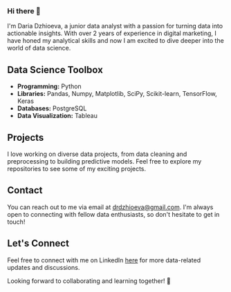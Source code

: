 ### Hi there 👋

I'm Daria Dzhioeva, a junior data analyst with a passion for turning data into actionable insights. With over 2 years of experience in digital marketing, I have honed my analytical skills and now I am excited to dive deeper into the world of data science.

## Data Science Toolbox

- **Programming:** Python
- **Libraries:** Pandas, Numpy, Matplotlib, SciPy, Scikit-learn, TensorFlow, Keras
- **Databases:** PostgreSQL
- **Data Visualization:** Tableau

## Projects

I love working on diverse data projects, from data cleaning and preprocessing to building predictive models. Feel free to explore my repositories to see some of my exciting projects.

## Contact

You can reach out to me via email at drdzhioeva@gmail.com. I'm always open to connecting with fellow data enthusiasts, so don't hesitate to get in touch!

## Let's Connect

Feel free to connect with me on LinkedIn [here](https://www.linkedin.com/in/drdzhioeva/) for more data-related updates and discussions.

Looking forward to collaborating and learning together! 🚀

